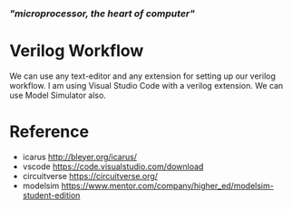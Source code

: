 ### **_"microprocessor, the heart of computer"_**

# Verilog Workflow

We can use any text-editor and any extension for setting up our verilog workflow. I am using Visual Studio Code with a verilog extension. 
We can use Model Simulator also. 

# Reference

- icarus   http://bleyer.org/icarus/
- vscode   https://code.visualstudio.com/download
- circuitverse https://circuitverse.org/
- modelsim https://www.mentor.com/company/higher_ed/modelsim-student-edition

